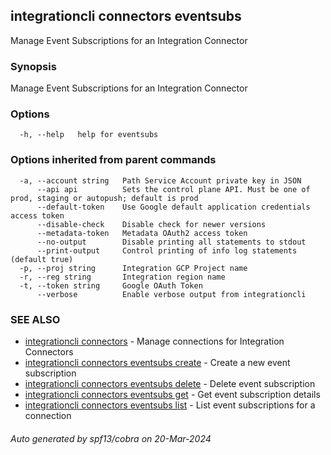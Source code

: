 ## integrationcli connectors eventsubs

Manage Event Subscriptions for an Integration Connector

### Synopsis

Manage Event Subscriptions for an Integration Connector

### Options

```
  -h, --help   help for eventsubs
```

### Options inherited from parent commands

```
  -a, --account string   Path Service Account private key in JSON
      --api api          Sets the control plane API. Must be one of prod, staging or autopush; default is prod
      --default-token    Use Google default application credentials access token
      --disable-check    Disable check for newer versions
      --metadata-token   Metadata OAuth2 access token
      --no-output        Disable printing all statements to stdout
      --print-output     Control printing of info log statements (default true)
  -p, --proj string      Integration GCP Project name
  -r, --reg string       Integration region name
  -t, --token string     Google OAuth Token
      --verbose          Enable verbose output from integrationcli
```

### SEE ALSO

* [integrationcli connectors](integrationcli_connectors.md)	 - Manage connections for Integration Connectors
* [integrationcli connectors eventsubs create](integrationcli_connectors_eventsubs_create.md)	 - Create a new event subscription
* [integrationcli connectors eventsubs delete](integrationcli_connectors_eventsubs_delete.md)	 - Delete event subscription
* [integrationcli connectors eventsubs get](integrationcli_connectors_eventsubs_get.md)	 - Get event subscription details
* [integrationcli connectors eventsubs list](integrationcli_connectors_eventsubs_list.md)	 - List event subscriptions for a connection

###### Auto generated by spf13/cobra on 20-Mar-2024
